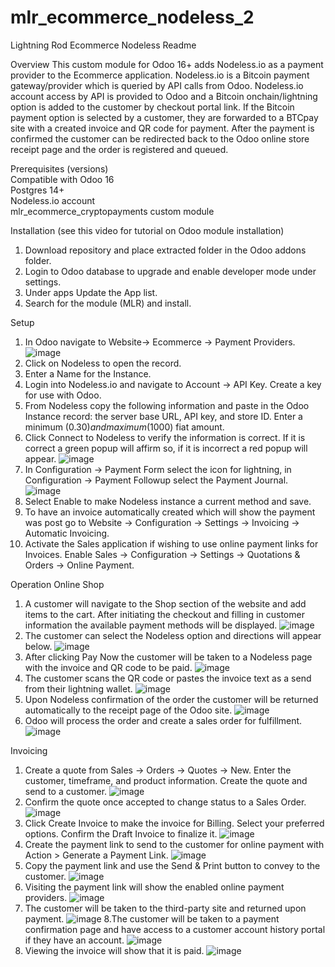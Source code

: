 # mlr_ecommerce_nodeless_2
Lightning Rod Ecommerce Nodeless Readme

Overview
This custom module for Odoo 16+ adds Nodeless.io as a payment provider to the Ecommerce application. Nodeless.io is a Bitcoin payment gateway/provider which is queried by API calls from Odoo. Nodeless.io account access by API is provided to Odoo and a Bitcoin onchain/lightning option is added to the customer by checkout portal link. If the Bitcoin payment option is selected by a customer, they are forwarded to a BTCpay site with a created invoice and QR code for payment. After the payment is confirmed the customer can be redirected back to the Odoo online store receipt page and the order is registered and queued.

Prerequisites (versions)
<br>Compatible with Odoo 16
<br>Postgres 14+
<br>Nodeless.io account
<br>mlr_ecommerce_cryptopayments custom module

Installation (see this video for tutorial on Odoo module installation)
1. Download repository and place extracted folder in the Odoo addons folder.
2. Login to Odoo database to upgrade and enable developer mode under settings.
3. Under apps Update the App list.
4. Search for the module (MLR) and install.

Setup

1. In Odoo navigate to Website-> Ecommerce -> Payment Providers.
![image](https://github.com/ERP-FTW/mlr_ecommerce_nodeless/assets/124227412/80353de9-a89e-4ae9-a1a8-0128c14efdac)
2. Click on Nodeless to open the record.
3. Enter a Name for the Instance. 
4. Login into Nodeless.io and navigate to Account -> API Key. Create a key for use with Odoo.
5. From Nodeless copy the following information and paste in the Odoo Instance record: the server base URL, API key, and store ID. Enter a minimum ($0.30) and maximum ($1000) fiat amount.
6. Click Connect to Nodeless to verify the information is correct. If it is correct a green popup will affirm so, if it is incorrect a red popup will appear.
![image](https://github.com/ERP-FTW/mlr_ecommerce_nodeless/assets/124227412/22873a92-9913-472b-b3d4-a0e4b541ac64)
7. In Configuration -> Payment Form select the icon for lightning, in Configuration -> Payment Followup select the Payment Journal.
![image](https://github.com/ERP-FTW/mlr_ecommerce_nodeless/assets/124227412/003928a1-4092-4d5e-b104-dd33842ee86f)
8. Select Enable to make Nodeless instance a current method and save.
9. To have an invoice automatically created which will show the payment was post go to Website -> Configuration -> Settings -> Invoicing -> Automatic Invoicing.
10. Activate the Sales application if wishing to use online payment links for Invoices. Enable Sales -> Configuration -> Settings -> Quotations & Orders -> Online Payment.
   

Operation
Online Shop
1. A customer will navigate to the Shop section of the website and add items to the cart. After initiating the checkout and filling in customer information the available payment methods will be displayed.
![image](https://github.com/ERP-FTW/mlr_ecommerce_nodeless/assets/124227412/8940bde0-abb2-47a5-82a5-80a68b0d9d78)
2. The customer can select the Nodeless option and directions will appear below.
![image](https://github.com/ERP-FTW/mlr_ecommerce_nodeless/assets/124227412/579b9870-b956-48f8-a735-c108909e4ec7)
3. After clicking Pay Now  the customer will be taken to a Nodeless page with the invoice and QR code to be paid.
![image](https://github.com/ERP-FTW/mlr_ecommerce_nodeless/assets/124227412/cf8ff84f-3075-4e8e-9ba4-58de30291aad)
4. The customer scans the QR code or pastes the invoice text as a send from their lightning wallet.
 ![image](https://github.com/ERP-FTW/mlr_ecommerce_nodeless/assets/124227412/0ecea196-3365-489a-9b3d-4c2e37fae502)
5. Upon Nodeless confirmation of the order the customer will be returned automatically to the receipt page of the Odoo site.
   ![image](https://github.com/ERP-FTW/mlr_ecommerce_nodeless/assets/124227412/8b79428d-dfd2-4849-b905-d1f2e97a9804)
6. Odoo will process the order and create a sales order for fulfillment.
![image](https://github.com/ERP-FTW/mlr_ecommerce_nodeless/assets/124227412/26aa78d4-45e9-4189-8138-595b6c0bd53d)

Invoicing
1. Create a quote from Sales -> Orders -> Quotes -> New. Enter the customer, timeframe, and product information. Create the quote and send to a customer.
![image](https://github.com/ERP-FTW/mlr_ecommerce_nodeless/assets/124227412/8532224e-5803-44d3-aad8-a5d893dad793)
2. Confirm the quote once accepted to change status to a Sales Order.
![image](https://github.com/ERP-FTW/mlr_ecommerce_nodeless/assets/124227412/41604fbd-fe42-4bb4-b788-660fc864f93b)
3. Click Create Invoice to make the invoice for Billing. Select your preferred options. Confirm the Draft Invoice to finalize it.
![image](https://github.com/ERP-FTW/mlr_ecommerce_nodeless/assets/124227412/f4c92e96-4ce8-42fa-ad65-6121f783c052)
4. Create the payment link to send to the customer for online payment with Action > Generate a Payment Link.
![image](https://github.com/ERP-FTW/mlr_ecommerce_nodeless/assets/124227412/dcb4a615-a6ac-42b8-9c13-981d70b424dd)
5. Copy the payment link and use the Send & Print button to convey to the customer.
![image](https://github.com/ERP-FTW/mlr_ecommerce_nodeless/assets/124227412/779fe05e-cbc3-4c85-87a6-6f9f6efc0d4f)
6. Visiting the payment link will show the enabled online payment providers.
![image](https://github.com/ERP-FTW/mlr_ecommerce_nodeless/assets/124227412/6894bbb8-dea7-42b7-8809-67649c351d11)
7. The customer will be taken to the third-party site and returned upon payment.
   ![image](https://github.com/ERP-FTW/mlr_ecommerce_nodeless/assets/124227412/4e050325-1be2-477b-b58e-f331022d7327)
8.The customer will be taken to a payment confirmation page and have access to a customer account history portal if they have an account.
![image](https://github.com/ERP-FTW/mlr_ecommerce_nodeless/assets/124227412/4b266382-cfdc-483d-9ccf-1909a9ac62c9)
9. Viewing the invoice will show that it is paid.
![image](https://github.com/ERP-FTW/mlr_ecommerce_nodeless/assets/124227412/c0ff4dba-12d3-429e-a7f4-3ce295eebc76)
